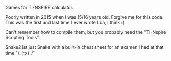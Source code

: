 Games for TI-NSPIRE calculator.

Poorly written in 2015 when I was 15/16 years old. Forgive me for this code. This was the first and last time I ever wrote Lua, I think :)

Can't remember how to compile them, but you probably need the "TI-Nspire Scripting Tools".

Snake2 ist just Snake with a built-in cheat sheet for an examen I had at that time ¯\\\_(ツ)\_/¯
